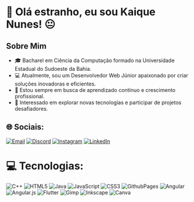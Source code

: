 # 💫 Olá estranho, eu sou Kaique Nunes! 😐

## Sobre Mim
- 🎓 Bacharel em Ciência da Computação formado na Universidade Estadual do Sudoeste da Bahia.
- 💻 Atualmente, sou um Desenvolvedor Web Júnior apaixonado por criar soluções inovadoras e eficientes.
- 🌱 Estou sempre em busca de aprendizado contínuo e crescimento profissional.
- 🚀 Interessado em explorar novas tecnologias e participar de projetos desafiadores.

## 🌐 Sociais:
[![Email](https://img.shields.io/badge/Gmail-D14836?&logo=gmail&logoColor=white)](mailto:kaique49nunes@gmail.com)
[![Discord](https://img.shields.io/badge/Discord-%237289DA.svg?logo=discord&logoColor=white)](https://discord.gg/kaiquenn) 
[![Instagram](https://img.shields.io/badge/Instagram-%23E4405F.svg?logo=Instagram&logoColor=white)](https://instagram.com/https://www.instagram.com/kaiquenunes49) 
[![LinkedIn](https://img.shields.io/badge/LinkedIn-%230077B5.svg?logo=linkedin&logoColor=white)](https://linkedin.com/in/https://www.linkedin.com/in/kaique-nunes-02311a2a3/) 

# 💻 Tecnologias:
![C++](https://img.shields.io/badge/c++-%2300599C.svg?style=flat&logo=c%2B%2B&logoColor=white) 
![HTML5](https://img.shields.io/badge/html5-%23E34F26.svg?style=flat&logo=html5&logoColor=white) 
![Java](https://img.shields.io/badge/java-%23ED8B00.svg?style=flat&logo=openjdk&logoColor=white) 
![JavaScript](https://img.shields.io/badge/javascript-%23323330.svg?style=flat&logo=javascript&logoColor=%23F7DF1E) 
![CSS3](https://img.shields.io/badge/css3-%231572B6.svg?style=flat&logo=css3&logoColor=white) 
![GithubPages](https://img.shields.io/badge/github%20pages-121013?style=flat&logo=github&logoColor=white) 
![Angular](https://img.shields.io/badge/angular-%23DD0031.svg?style=flat&logo=angular&logoColor=white) 
![Angular.js](https://img.shields.io/badge/angular.js-%23E23237.svg?style=flat&logo=angularjs&logoColor=white) 
![Flutter](https://img.shields.io/badge/Flutter-%2302569B.svg?style=flat&logo=Flutter&logoColor=white) 
![Gimp](https://img.shields.io/badge/Gimp-657D8B?style=flat&logo=gimp&logoColor=FFFFFF) 
![Inkscape](https://img.shields.io/badge/Inkscape-e0e0e0?style=flat&logo=inkscape&logoColor=080A13) 
![Canva](https://img.shields.io/badge/Canva-%2300C4CC.svg?style=flat&logo=Canva&logoColor=white)
